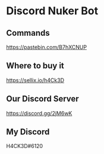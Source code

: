 # Discord Nuker Bot

## Commands
https://pastebin.com/B7hXCNUP

## Where to buy it
https://sellix.io/h4Ck3D

## Our Discord Server
https://discord.gg/2jM6wK
## My Discord
H4CK3D#6120
